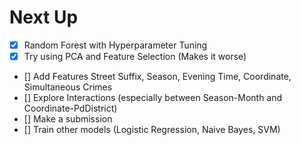 # Next Up
- [x] Random Forest with Hyperparameter Tuning 
- [x] Try using PCA and Feature Selection (Makes it worse)
- [] Add Features Street Suffix, Season, Evening Time, Coordinate, Simultaneous Crimes
- [] Explore Interactions (especially between Season-Month and Coordinate-PdDistrict)
- [] Make a submission
- [] Train other models (Logistic Regression, Naive Bayes, SVM)
